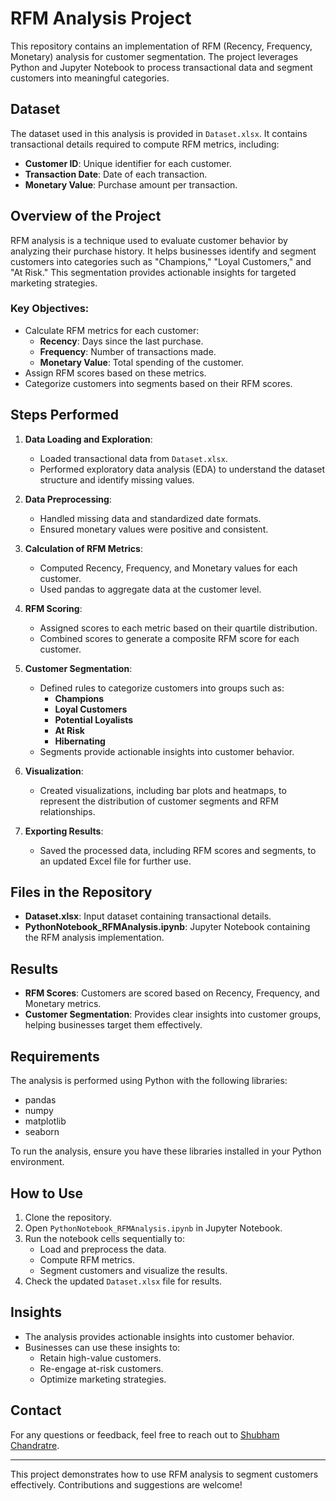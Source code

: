 # RFM Analysis Project

This repository contains an implementation of RFM (Recency, Frequency, Monetary) analysis for customer segmentation. The project leverages Python and Jupyter Notebook to process transactional data and segment customers into meaningful categories.

## Dataset
The dataset used in this analysis is provided in `Dataset.xlsx`. It contains transactional details required to compute RFM metrics, including:
- **Customer ID**: Unique identifier for each customer.
- **Transaction Date**: Date of each transaction.
- **Monetary Value**: Purchase amount per transaction.

## Overview of the Project
RFM analysis is a technique used to evaluate customer behavior by analyzing their purchase history. It helps businesses identify and segment customers into categories such as "Champions," "Loyal Customers," and "At Risk." This segmentation provides actionable insights for targeted marketing strategies.

### Key Objectives:
- Calculate RFM metrics for each customer:
  - **Recency**: Days since the last purchase.
  - **Frequency**: Number of transactions made.
  - **Monetary Value**: Total spending of the customer.
- Assign RFM scores based on these metrics.
- Categorize customers into segments based on their RFM scores.

## Steps Performed
1. **Data Loading and Exploration**:
   - Loaded transactional data from `Dataset.xlsx`.
   - Performed exploratory data analysis (EDA) to understand the dataset structure and identify missing values.

2. **Data Preprocessing**:
   - Handled missing data and standardized date formats.
   - Ensured monetary values were positive and consistent.

3. **Calculation of RFM Metrics**:
   - Computed Recency, Frequency, and Monetary values for each customer.
   - Used pandas to aggregate data at the customer level.

4. **RFM Scoring**:
   - Assigned scores to each metric based on their quartile distribution.
   - Combined scores to generate a composite RFM score for each customer.

5. **Customer Segmentation**:
   - Defined rules to categorize customers into groups such as:
     - **Champions**
     - **Loyal Customers**
     - **Potential Loyalists**
     - **At Risk**
     - **Hibernating**
   - Segments provide actionable insights into customer behavior.

6. **Visualization**:
   - Created visualizations, including bar plots and heatmaps, to represent the distribution of customer segments and RFM relationships.

7. **Exporting Results**:
   - Saved the processed data, including RFM scores and segments, to an updated Excel file for further use.

## Files in the Repository
- **Dataset.xlsx**: Input dataset containing transactional details.
- **PythonNotebook_RFMAnalysis.ipynb**: Jupyter Notebook containing the RFM analysis implementation.

## Results
- **RFM Scores**: Customers are scored based on Recency, Frequency, and Monetary metrics.
- **Customer Segmentation**: Provides clear insights into customer groups, helping businesses target them effectively.

## Requirements
The analysis is performed using Python with the following libraries:
- pandas
- numpy
- matplotlib
- seaborn

To run the analysis, ensure you have these libraries installed in your Python environment.

## How to Use
1. Clone the repository.
2. Open `PythonNotebook_RFMAnalysis.ipynb` in Jupyter Notebook.
3. Run the notebook cells sequentially to:
   - Load and preprocess the data.
   - Compute RFM metrics.
   - Segment customers and visualize the results.
4. Check the updated `Dataset.xlsx` file for results.

## Insights
- The analysis provides actionable insights into customer behavior.
- Businesses can use these insights to:
  - Retain high-value customers.
  - Re-engage at-risk customers.
  - Optimize marketing strategies.

## Contact
For any questions or feedback, feel free to reach out to [Shubham Chandratre](https://github.com/ShubhamChandratre).

---

This project demonstrates how to use RFM analysis to segment customers effectively. Contributions and suggestions are welcome!
